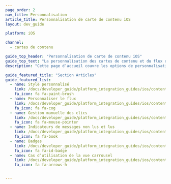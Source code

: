 ```yaml
---
page_order: 2
nav_title: Personnalisation
article_title: Personnalisation de carte de contenu iOS
layout: dev_guide

platform: iOS

channel:
  - cartes de contenu

guide_top_header: "Personnalisation de carte de contenu iOS"
guide_top_text: "La personnalisation des cartes de contenu et du flux qui les contient doit être effectuée pendant le processus d’intégration. Avant de personnaliser, les développeurs devraient travailler avec leur équipe marketing pour déterminer quelle approche de personnalisation convient le mieux aux besoins de votre marque. Chez Braze, nous mettons en évidence trois approches de personnalisation en fonction du niveau d’effort et de flexibilité associés fournis : ramper, marcher ou courir. Apprenez-en plus sur ces <a href='/docs/user_guide/message_building_by_channel/content_cards/customize/#customization-approaches'>approches de personnalisation</a> dans notre guide de l’utilisateur."
description: "Cette page d’accueil couvre les options de personnalisation de la carte de contenu Braze iOS SDK comme le style personnalisé, la personnalisation des flux, la gestion des clics, les indicateurs de messages lus et non lus, etc."

guide_featured_title: "Section Articles"
guide_featured_list:
  - name: Style personnalisé
    link: /docs/developer_guide/platform_integration_guides/ios/content_cards/customization/custom_styling/
    fa_icon: fa fa-paint-brush
  - name: Personnaliser le flux
    link: /docs/developer_guide/platform_integration_guides/ios/content_cards/customization/customizing_feed/
    fa_icon: fa fa-cog
  - name: Gestion manuelle des clics
    link: /docs/developer_guide/platform_integration_guides/ios/content_cards/customization/handling_clicks_manually/
    fa_icon: fa fa-mouse-pointer
  - name: Indicateurs de messages non lus et lus
    link: /docs/developer_guide/platform_integration_guides/ios/content_cards/customization/read_unread_indicators/
    fa_icon: fa fa-book
  - name: Badges
    link: /docs/developer_guide/platform_integration_guides/ios/content_cards/customization/badges/
    fa_icon: fa fa-id-badge
  - name: Cas d’utilisation de la vue carrousel
    link: /docs/developer_guide/platform_integration_guides/ios/content_cards/customization/use_cases/carousel_view/
    fa_icon: fa fa-arrows-h


---
```

<br><br>